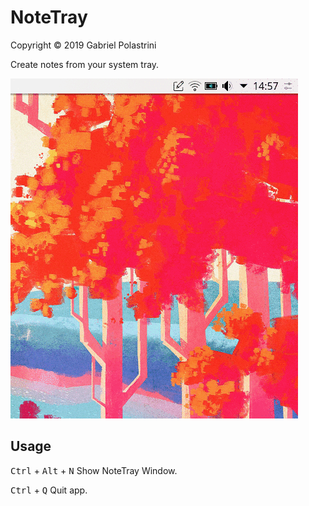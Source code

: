 # NoteTray

Copyright © 2019 Gabriel Polastrini

Create notes from your system tray.

![preview](./preview.gif)

## Usage

<kbd>Ctrl</kbd> + <kbd>Alt</kbd> + <kbd>N</kbd> Show NoteTray Window.

<kbd>Ctrl</kbd> + <kbd>Q</kbd> Quit app.
